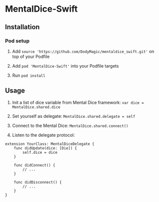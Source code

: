 # MentalDice-Swift

## Installation

### Pod setup

1. Add `source 'https://github.com/DodyMagic/mentaldice_swift.git'` on top of your Podfile

1. Add `pod 'MentalDice-Swift'` into your Podfile targets

1. Run `pod install`

## Usage

1. Init a list of dice variable from Mental Dice framework: `var dice = MentalDice.shared.dice`

1. Set yourself as delegate: `MentalDice.shared.delegate = self`

1. Connect to the Mental Dice: `MentalDice.shared.connect()`

1. Listen to the delegate protocol:
```
extension YourClass: MentalDiceDelegate {
    func didUpdate(dice: [Die]) {
        self.dice = dice
    }

    func didConnect() {
        // ...
    }

    func didDisconnect() {
        // ...
    }
}
```
